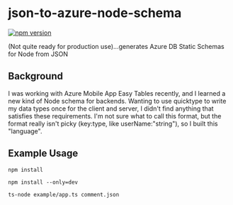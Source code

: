 # json-to-azure-node-schema
[![npm version](https://badge.fury.io/js/json-to-azure-node-schema.svg)](https://badge.fury.io/js/json-to-azure-node-schema)

(Not quite ready for production use)...generates Azure DB Static Schemas for Node from JSON
## Background
I was working with Azure Mobile App Easy Tables recently, and I learned a new kind of Node schema for backends. Wanting to use quicktype to write my data types once for the client and server, I didn't find anything that satisfies these requirements. I'm not sure what to call this format, but the format really isn't picky (key:type, like userName:"string"), so I built this "language".
## Example Usage
`npm install`

`npm install --only=dev`

`ts-node example/app.ts comment.json`
